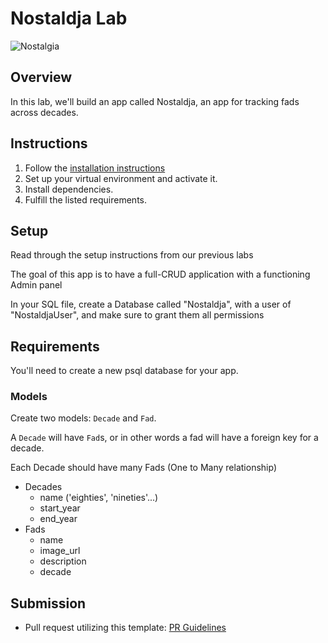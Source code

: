 # Nostaldja Lab

![Nostalgia](https://www.zocalopublicsquare.org/wp-content/uploads/2022/02/nostalgia-L.jpg)

## Overview

In this lab, we'll build an app called Nostaldja, an app for tracking fads across decades.

## Instructions

1. Follow the [installation instructions](https://github.com/SEI-R-11-8/u4_django_install_and_models)
1. Set up your virtual environment and activate it.
1. Install dependencies.
1. Fulfill the listed requirements.



## Setup

Read through the setup instructions from our previous labs

The goal of this app is to have a full-CRUD application with a functioning Admin panel

In your SQL file, create a Database called "Nostaldja", with a user of "NostaldjaUser", and make sure to grant them all permissions

## Requirements

 You'll need to create a new psql database for your app.

### Models

Create two models: `Decade` and `Fad`.

A `Decade` will have `Fad`s, or in other words a fad will have a foreign key for
a decade.

Each Decade should have many Fads (One to Many relationship)

- Decades
  - name ('eighties', 'nineties'...)
  - start_year
  - end_year
- Fads
  - name
  - image_url
  - description
  - decade




## Submission

- Pull request utilizing this template: [PR Guidelines](https://github.com/SEI-R-6-21/template_pull_request)

